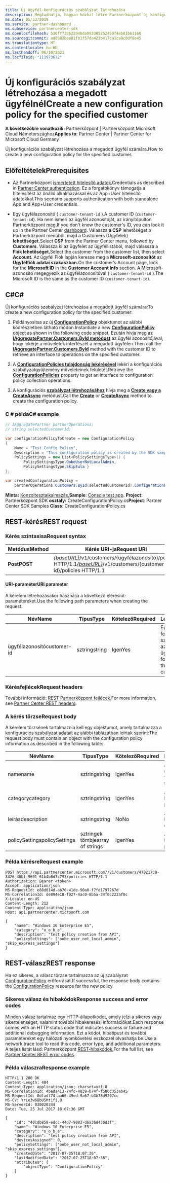 ```yaml
---
title: Új ügyfél-konfigurációs szabályzat létrehozása
description: Megtudhatja, hogyan hozhat létre Partnerközpont új konfigurációs szabályzatot egy adott ügyfél számára a Partnerközpont API-k használatával. A cikk előfeltételeket, lépéseket és példákat tartalmaz.
ms.date: 05/23/2019
ms.service: partner-dashboard
ms.subservice: partnercenter-sdk
ms.openlocfilehash: 530ff72862204bda093385252450f4eb81b63160
ms.sourcegitcommit: ad8082bee01fb1f57da423b417ca1ca9c0df8e45
ms.translationtype: MT
ms.contentlocale: hu-HU
ms.lasthandoff: 06/10/2021
ms.locfileid: "111973672"
---
```

# <a name="create-a-new-configuration-policy-for-the-specified-customer"></a><span data-ttu-id="c9da4-104">Új konfigurációs szabályzat létrehozása a megadott ügyfélnél</span><span class="sxs-lookup"><span data-stu-id="c9da4-104">Create a new configuration policy for the specified customer</span></span>

<span data-ttu-id="c9da4-105">**A következőkre vonatkozik:** Partnerközpont | Partnerközpont Microsoft Cloud Németországhoz</span><span class="sxs-lookup"><span data-stu-id="c9da4-105">**Applies to**: Partner Center | Partner Center for Microsoft Cloud Germany</span></span>

<span data-ttu-id="c9da4-106">Új konfigurációs szabályzat létrehozása a megadott ügyfél számára.</span><span class="sxs-lookup"><span data-stu-id="c9da4-106">How to create a new configuration policy for the specified customer.</span></span>

## <a name="prerequisites"></a><span data-ttu-id="c9da4-107">Előfeltételek</span><span class="sxs-lookup"><span data-stu-id="c9da4-107">Prerequisites</span></span>

- <span data-ttu-id="c9da4-108">Az Partnerközpont [ismertetett hitelesítő adatok.](partner-center-authentication.md)</span><span class="sxs-lookup"><span data-stu-id="c9da4-108">Credentials as described in [Partner Center authentication](partner-center-authentication.md).</span></span> <span data-ttu-id="c9da4-109">Ez a forgatókönyv támogatja a hitelesítést az önálló alkalmazással és az App+User hitelesítő adatokkal.</span><span class="sxs-lookup"><span data-stu-id="c9da4-109">This scenario supports authentication with both standalone App and App+User credentials.</span></span>

- <span data-ttu-id="c9da4-110">Egy ügyfélazonosító ( `customer-tenant-id` ).</span><span class="sxs-lookup"><span data-stu-id="c9da4-110">A customer ID (`customer-tenant-id`).</span></span> <span data-ttu-id="c9da4-111">Ha nem ismeri az ügyfél azonosítóját, az irányítópulton Partnerközpont [meg.](https://partner.microsoft.com/dashboard)</span><span class="sxs-lookup"><span data-stu-id="c9da4-111">If you don't know the customer's ID, you can look it up in the Partner Center [dashboard](https://partner.microsoft.com/dashboard).</span></span> <span data-ttu-id="c9da4-112">Válassza **a CSP** lehetőséget a Partnerközpont menüből, majd a Customers (Ügyfelek) **lehetőséget.**</span><span class="sxs-lookup"><span data-stu-id="c9da4-112">Select **CSP** from the Partner Center menu, followed by **Customers**.</span></span> <span data-ttu-id="c9da4-113">Válassza ki az ügyfelet az ügyféllistából, majd válassza a **Fiók lehetőséget.**</span><span class="sxs-lookup"><span data-stu-id="c9da4-113">Select the customer from the customer list, then select **Account**.</span></span> <span data-ttu-id="c9da4-114">Az ügyfél Fiók lapján keresse meg a **Microsoft-azonosítót** az **Ügyfélfiók adatai szakaszban.**</span><span class="sxs-lookup"><span data-stu-id="c9da4-114">On the customer’s Account page, look for the **Microsoft ID** in the **Customer Account Info** section.</span></span> <span data-ttu-id="c9da4-115">A Microsoft-azonosító megegyezik az ügyfélazonosítóval ( `customer-tenant-id` ).</span><span class="sxs-lookup"><span data-stu-id="c9da4-115">The Microsoft ID is the same as the customer ID  (`customer-tenant-id`).</span></span>

## <a name="c"></a><span data-ttu-id="c9da4-116">C\#</span><span class="sxs-lookup"><span data-stu-id="c9da4-116">C\#</span></span>

<span data-ttu-id="c9da4-117">Új konfigurációs szabályzat létrehozása a megadott ügyfél számára:</span><span class="sxs-lookup"><span data-stu-id="c9da4-117">To create a new configuration policy for the specified customer:</span></span>

1. <span data-ttu-id="c9da4-118">Példányositsa az új [**ConfigurationPolicy**](/dotnet/api/microsoft.store.partnercenter.models.devicesdeployment.configurationpolicy) objektumot az alábbi kódrészletben látható módon.</span><span class="sxs-lookup"><span data-stu-id="c9da4-118">Instantiate a new [**ConfigurationPolicy**](/dotnet/api/microsoft.store.partnercenter.models.devicesdeployment.configurationpolicy) object as shown in the following code snippet.</span></span> <span data-ttu-id="c9da4-119">Ezután hívja meg az [**IAggregatePartner.Customers.ById metódust**](/dotnet/api/microsoft.store.partnercenter.customers.icustomercollection.byid) az ügyfél azonosítójával, hogy lekérje a műveletek interfészét a megadott ügyfélen.</span><span class="sxs-lookup"><span data-stu-id="c9da4-119">Then call the [**IAggregatePartner.Customers.ById**](/dotnet/api/microsoft.store.partnercenter.customers.icustomercollection.byid) method with the customer ID to retrieve an interface to operations on the specified customer.</span></span>

2. <span data-ttu-id="c9da4-120">A [**ConfigurationPolicies tulajdonság lekérésével**](/dotnet/api/microsoft.store.partnercenter.customers.icustomer.configurationpolicies) lekéri a konfigurációs szabályzatgyűjtemény műveleteinek felületét.</span><span class="sxs-lookup"><span data-stu-id="c9da4-120">Retrieve the [**ConfigurationPolicies**](/dotnet/api/microsoft.store.partnercenter.customers.icustomer.configurationpolicies) property to get an interface to configuration policy collection operations.</span></span>

3. <span data-ttu-id="c9da4-121">A konfigurációs [**szabályzat létrehozásához**](/dotnet/api/microsoft.store.partnercenter.genericoperations.ientitycreateoperations-2.create) hívja meg a [**Create vagy a CreateAsync**](/dotnet/api/microsoft.store.partnercenter.genericoperations.ientitycreateoperations-2.createasync) metódust.</span><span class="sxs-lookup"><span data-stu-id="c9da4-121">Call the [**Create**](/dotnet/api/microsoft.store.partnercenter.genericoperations.ientitycreateoperations-2.create) or [**CreateAsync**](/dotnet/api/microsoft.store.partnercenter.genericoperations.ientitycreateoperations-2.createasync) method to create the configuration policy.</span></span>

### <a name="c-example"></a><span data-ttu-id="c9da4-122">C \# példa</span><span class="sxs-lookup"><span data-stu-id="c9da4-122">C\# example</span></span>

``` csharp
// IAggregatePartner partnerOperations;
// string selectedCustomerId;

var configurationPolicyToCreate = new ConfigurationPolicy
{
    Name = "Test Config Policy",
    Description = "This configuration policy is created by the SDK samples",
    PolicySettings = new List<PolicySettingsType>() {
        PolicySettingsType.OobeUserNotLocalAdmin,
        PolicySettingsType.SkipEula }
};

var createdConfigurationPolicy =
    partnerOperations.Customers.ById(selectedCustomerId).ConfigurationPolicies.Create(configurationPolicyToCreate);
```

<span data-ttu-id="c9da4-123">**Minta:** [Konzoltesztalkalmazás.](console-test-app.md)</span><span class="sxs-lookup"><span data-stu-id="c9da4-123">**Sample**: [Console test app](console-test-app.md).</span></span> <span data-ttu-id="c9da4-124">**Project**: Partnerközpont SDK **osztály:** CreateConfigurationPolicy.cs</span><span class="sxs-lookup"><span data-stu-id="c9da4-124">**Project**: Partner Center SDK Samples **Class**: CreateConfigurationPolicy.cs</span></span>

## <a name="rest-request"></a><span data-ttu-id="c9da4-125">REST-kérés</span><span class="sxs-lookup"><span data-stu-id="c9da4-125">REST request</span></span>

### <a name="request-syntax"></a><span data-ttu-id="c9da4-126">Kérés szintaxisa</span><span class="sxs-lookup"><span data-stu-id="c9da4-126">Request syntax</span></span>

| <span data-ttu-id="c9da4-127">Metódus</span><span class="sxs-lookup"><span data-stu-id="c9da4-127">Method</span></span>   | <span data-ttu-id="c9da4-128">Kérés URI-ja</span><span class="sxs-lookup"><span data-stu-id="c9da4-128">Request URI</span></span>                                                                              |
|----------|------------------------------------------------------------------------------------------|
| <span data-ttu-id="c9da4-129">**Post**</span><span class="sxs-lookup"><span data-stu-id="c9da4-129">**POST**</span></span> | <span data-ttu-id="c9da4-130">[*{baseURL}*](partner-center-rest-urls.md)/v1/customers/{ügyfélazonosító}/policies HTTP/1.1</span><span class="sxs-lookup"><span data-stu-id="c9da4-130">[*{baseURL}*](partner-center-rest-urls.md)/v1/customers/{customer-id}/policies HTTP/1.1</span></span> |

#### <a name="uri-parameter"></a><span data-ttu-id="c9da4-131">URI-paraméter</span><span class="sxs-lookup"><span data-stu-id="c9da4-131">URI parameter</span></span>

<span data-ttu-id="c9da4-132">A kérelem létrehozásakor használja a következő elérésiút-paramétereket.</span><span class="sxs-lookup"><span data-stu-id="c9da4-132">Use the following path parameters when creating the request.</span></span>

| <span data-ttu-id="c9da4-133">Név</span><span class="sxs-lookup"><span data-stu-id="c9da4-133">Name</span></span>        | <span data-ttu-id="c9da4-134">Típus</span><span class="sxs-lookup"><span data-stu-id="c9da4-134">Type</span></span>   | <span data-ttu-id="c9da4-135">Kötelező</span><span class="sxs-lookup"><span data-stu-id="c9da4-135">Required</span></span> | <span data-ttu-id="c9da4-136">Leírás</span><span class="sxs-lookup"><span data-stu-id="c9da4-136">Description</span></span>                                           |
|-------------|--------|----------|-------------------------------------------------------|
| <span data-ttu-id="c9da4-137">ügyfélazonosító</span><span class="sxs-lookup"><span data-stu-id="c9da4-137">customer-id</span></span> | <span data-ttu-id="c9da4-138">sztring</span><span class="sxs-lookup"><span data-stu-id="c9da4-138">string</span></span> | <span data-ttu-id="c9da4-139">Igen</span><span class="sxs-lookup"><span data-stu-id="c9da4-139">Yes</span></span>      | <span data-ttu-id="c9da4-140">Egy GUID-formátumú sztring, amely azonosítja az ügyfelet.</span><span class="sxs-lookup"><span data-stu-id="c9da4-140">A GUID-formatted string that identifies the customer.</span></span> |

### <a name="request-headers"></a><span data-ttu-id="c9da4-141">Kérésfejlécek</span><span class="sxs-lookup"><span data-stu-id="c9da4-141">Request headers</span></span>

<span data-ttu-id="c9da4-142">További információ: [REST Partnerközpont fejlécek.](headers.md)</span><span class="sxs-lookup"><span data-stu-id="c9da4-142">For more information, see [Partner Center REST headers](headers.md).</span></span>

### <a name="request-body"></a><span data-ttu-id="c9da4-143">A kérés törzse</span><span class="sxs-lookup"><span data-stu-id="c9da4-143">Request body</span></span>

<span data-ttu-id="c9da4-144">A kérelem törzsének tartalmaznia kell egy objektumot, amely tartalmazza a konfigurációs szabályzat adatait az alábbi táblázatban leírtak szerint:</span><span class="sxs-lookup"><span data-stu-id="c9da4-144">The request body must contain an object with the configuration policy information as described in the following table:</span></span>

| <span data-ttu-id="c9da4-145">Név</span><span class="sxs-lookup"><span data-stu-id="c9da4-145">Name</span></span>           | <span data-ttu-id="c9da4-146">Típus</span><span class="sxs-lookup"><span data-stu-id="c9da4-146">Type</span></span>             | <span data-ttu-id="c9da4-147">Kötelező</span><span class="sxs-lookup"><span data-stu-id="c9da4-147">Required</span></span> | <span data-ttu-id="c9da4-148">Leírás</span><span class="sxs-lookup"><span data-stu-id="c9da4-148">Description</span></span>                      |
|----------------|------------------|----------|----------------------------------|
| <span data-ttu-id="c9da4-149">name</span><span class="sxs-lookup"><span data-stu-id="c9da4-149">name</span></span>           | <span data-ttu-id="c9da4-150">sztring</span><span class="sxs-lookup"><span data-stu-id="c9da4-150">string</span></span>           | <span data-ttu-id="c9da4-151">Igen</span><span class="sxs-lookup"><span data-stu-id="c9da4-151">Yes</span></span>      | <span data-ttu-id="c9da4-152">A szabályzat rövid neve.</span><span class="sxs-lookup"><span data-stu-id="c9da4-152">The friendly name of the policy.</span></span> |
| <span data-ttu-id="c9da4-153">category</span><span class="sxs-lookup"><span data-stu-id="c9da4-153">category</span></span>       | <span data-ttu-id="c9da4-154">sztring</span><span class="sxs-lookup"><span data-stu-id="c9da4-154">string</span></span>           | <span data-ttu-id="c9da4-155">Igen</span><span class="sxs-lookup"><span data-stu-id="c9da4-155">Yes</span></span>      | <span data-ttu-id="c9da4-156">A szabályzat kategóriája.</span><span class="sxs-lookup"><span data-stu-id="c9da4-156">The policy category.</span></span>             |
| <span data-ttu-id="c9da4-157">leírás</span><span class="sxs-lookup"><span data-stu-id="c9da4-157">description</span></span>    | <span data-ttu-id="c9da4-158">sztring</span><span class="sxs-lookup"><span data-stu-id="c9da4-158">string</span></span>           | <span data-ttu-id="c9da4-159">No</span><span class="sxs-lookup"><span data-stu-id="c9da4-159">No</span></span>       | <span data-ttu-id="c9da4-160">A szabályzat leírása.</span><span class="sxs-lookup"><span data-stu-id="c9da4-160">The policy description.</span></span>          |
| <span data-ttu-id="c9da4-161">policySettings</span><span class="sxs-lookup"><span data-stu-id="c9da4-161">policySettings</span></span> | <span data-ttu-id="c9da4-162">sztringek tömbje</span><span class="sxs-lookup"><span data-stu-id="c9da4-162">array of strings</span></span> | <span data-ttu-id="c9da4-163">Igen</span><span class="sxs-lookup"><span data-stu-id="c9da4-163">Yes</span></span>      | <span data-ttu-id="c9da4-164">A szabályzat beállításai.</span><span class="sxs-lookup"><span data-stu-id="c9da4-164">The policy settings.</span></span>             |

### <a name="request-example"></a><span data-ttu-id="c9da4-165">Példa kérésre</span><span class="sxs-lookup"><span data-stu-id="c9da4-165">Request example</span></span>

```http
POST https://api.partnercenter.microsoft.com//v1/customers/47021739-3426-40bf-9601-61b4b6d7c793/policies HTTP/1.1
Authorization: Bearer <token>
Accept: application/json
MS-RequestId: e88d014d-ab70-41de-90a0-f7fd1797267d
MS-CorrelationId: de894e18-f027-4ac0-8b5a-34f0c222af0c
X-Locale: en-US
Content-Length: 212
Content-Type: application/json
Host: api.partnercenter.microsoft.com

{
    "name": "Windows 10 Enterprise E5",
    "category": "o_o_b_e",
    "description": "test policy creation from API",
    "policySettings": ["oobe_user_not_local_admin", "skip_express_settings"]
}
```

## <a name="rest-response"></a><span data-ttu-id="c9da4-166">REST-válasz</span><span class="sxs-lookup"><span data-stu-id="c9da4-166">REST response</span></span>

<span data-ttu-id="c9da4-167">Ha ez sikeres, a válasz törzse tartalmazza az új szabályzat [ConfigurationPolicy](device-deployment-resources.md#configurationpolicy) erőforrását.</span><span class="sxs-lookup"><span data-stu-id="c9da4-167">If successful, the response body contains the [ConfigurationPolicy](device-deployment-resources.md#configurationpolicy) resource for the new policy.</span></span>

### <a name="response-success-and-error-codes"></a><span data-ttu-id="c9da4-168">Sikeres válasz és hibakódok</span><span class="sxs-lookup"><span data-stu-id="c9da4-168">Response success and error codes</span></span>

<span data-ttu-id="c9da4-169">Minden válasz tartalmaz egy HTTP-állapotkódot, amely jelzi a sikeres vagy sikertelenséget, valamint további hibakeresési információkat.</span><span class="sxs-lookup"><span data-stu-id="c9da4-169">Each response comes with an HTTP status code that indicates success or failure and additional debugging information.</span></span> <span data-ttu-id="c9da4-170">Ezt a kódot, hibatípust és további paramétereket egy hálózati nyomkövetési eszközzel olvashatja be.</span><span class="sxs-lookup"><span data-stu-id="c9da4-170">Use a network trace tool to read this code, error type, and additional parameters.</span></span> <span data-ttu-id="c9da4-171">A teljes listát lásd: Partnerközpont [REST-hibakódok.](error-codes.md)</span><span class="sxs-lookup"><span data-stu-id="c9da4-171">For the full list, see [Partner Center REST error codes](error-codes.md).</span></span>

### <a name="response-example"></a><span data-ttu-id="c9da4-172">Példa válaszra</span><span class="sxs-lookup"><span data-stu-id="c9da4-172">Response example</span></span>

```http
HTTP/1.1 200 OK
Content-Length: 404
Content-Type: application/json; charset=utf-8
MS-CorrelationId: 4beda413-74fc-4839-b74f-f580c353ab45
MS-RequestId: 0dfadf74-aa66-49ed-9a67-b3b78d9297cc
MS-CV: YrLe3w6BbUSMt1fi.0
MS-ServerId: 030020344
Date: Tue, 25 Jul 2017 18:07:36 GMT

{
    "id": "40cdb858-edcc-44d7-9083-d6a36d43bd3f",
    "name": "Windows 10 Enterprise E5",
    "category": "o_o_b_e",
    "description": "test policy creation from API",
    "devicesAssigned": 0,
    "policySettings": ["oobe_user_not_local_admin", "skip_express_settings"],
    "createdDate": "2017-07-25T18:07:36",
    "lastModifiedDate": "2017-07-25T18:07:36",
    "attributes": {
        "objectType": "ConfigurationPolicy"
    }
}
```
